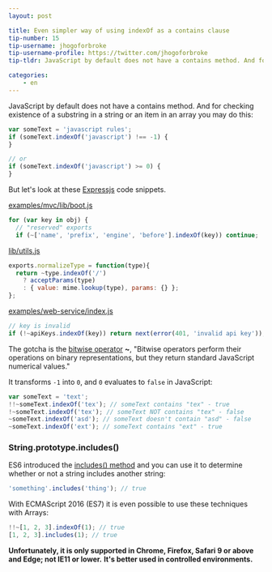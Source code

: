 ```yaml
---
layout: post

title: Even simpler way of using indexOf as a contains clause
tip-number: 15
tip-username: jhogoforbroke
tip-username-profile: https://twitter.com/jhogoforbroke
tip-tldr: JavaScript by default does not have a contains method. And for checking existence of a substring in a string or an item in an array you may do this.

categories:
    - en
---
```


JavaScript by default does not have a contains method. And for checking existence of a substring in a string or an item in an array you may do this:

```javascript
var someText = 'javascript rules';
if (someText.indexOf('javascript') !== -1) {
}

// or
if (someText.indexOf('javascript') >= 0) {
}
```

But let's look at these [Expressjs](https://github.com/strongloop/express) code snippets.

[examples/mvc/lib/boot.js](https://github.com/strongloop/express/blob/2f8ac6726fa20ab5b4a05c112c886752868ac8ce/examples/mvc/lib/boot.js#L26)


```javascript
for (var key in obj) {
  // "reserved" exports
  if (~['name', 'prefix', 'engine', 'before'].indexOf(key)) continue;
```

[lib/utils.js](https://github.com/strongloop/express/blob/2f8ac6726fa20ab5b4a05c112c886752868ac8ce/lib/utils.js#L93)


```javascript
exports.normalizeType = function(type){
  return ~type.indexOf('/')
    ? acceptParams(type)
    : { value: mime.lookup(type), params: {} };
};
```

[examples/web-service/index.js](https://github.com/strongloop/express/blob/2f8ac6726fa20ab5b4a05c112c886752868ac8ce/examples/web-service/index.js#L35)


```javascript
// key is invalid
if (!~apiKeys.indexOf(key)) return next(error(401, 'invalid api key'));
```

The gotcha is the [bitwise operator](https://developer.mozilla.org/en-US/docs/Web/JavaScript/Reference/Operators/Bitwise_Operators) **~**, "Bitwise operators perform their operations on binary representations, but they return standard JavaScript numerical values."

It transforms `-1` into `0`, and `0` evaluates to `false` in JavaScript:

```javascript
var someText = 'text';
!!~someText.indexOf('tex'); // someText contains "tex" - true
!~someText.indexOf('tex'); // someText NOT contains "tex" - false
~someText.indexOf('asd'); // someText doesn't contain "asd" - false
~someText.indexOf('ext'); // someText contains "ext" - true
```

### String.prototype.includes()

ES6 introduced the [includes() method](https://developer.mozilla.org/en-US/docs/Web/JavaScript/Reference/Global_Objects/String/includes) and you can use it to determine whether or not a string includes another string:

```javascript
'something'.includes('thing'); // true
```

With ECMAScript 2016 (ES7) it is even possible to use these techniques with Arrays:

```javascript
!!~[1, 2, 3].indexOf(1); // true
[1, 2, 3].includes(1); // true
```

**Unfortunately, it is only supported in Chrome, Firefox, Safari 9 or above and Edge; not IE11 or lower.**
**It's better used in controlled environments.**